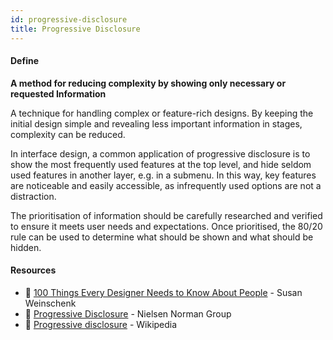```yaml
---
id: progressive-disclosure
title: Progressive Disclosure
---
```


<!-- [![docs-source](https://img.shields.io/badge/SRC-UX%20Companion-blue)](https://play.google.com/store/apps/details?id=com.cyberduck.uxcompanion) -->

#### Define

**A method for reducing complexity by showing only necessary or requested Information**

A technique for handling complex or feature-rich designs. By keeping the initial design simple and revealing less important information in stages, complexity can be reduced.

In interface design, a common application of progressive disclosure is to show the most frequently used features at the top level, and hide seldom used features in another layer, e.g. in a submenu. In this way, key features are noticeable and easily accessible, as infrequently used options are not a distraction.

The prioritisation of information should be carefully researched and verified to ensure it meets user needs and expectations. Once prioritised, the 80/20 rule can be used to determine what should be shown and what should be hidden.

#### Resources

* 📘 [100 Things Every Designer Needs to Know About People](https://www.amazon.co.uk/Things-Designer-People-Voices-Matter-ebook/dp/B004X1V1CS) - Susan Weinschenk
* 📃 [Progressive Disclosure](https://www.nngroup.com/articles/progressive-disclosure/) - Nielsen Norman Group
* 📃 [Progressive disclosure](https://en.wikipedia.org/wiki/Progressive_disclosure) - Wikipedia